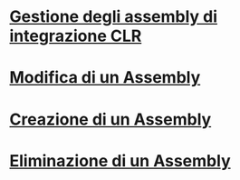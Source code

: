 # [Gestione degli assembly di integrazione CLR](managing-clr-integration-assemblies.md)
# [Modifica di un Assembly](altering-an-assembly.md)
# [Creazione di un Assembly](creating-an-assembly.md)
# [Eliminazione di un Assembly](dropping-an-assembly.md)
